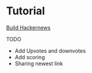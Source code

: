 # Tutorial


[Build Hackernews](https://www.codementor.io/@danielchinedu/building-a-basic-hacker-news-clone-with-rails-5-4gr4hrbis#voting-on-links)

TODO 
- Add Upvotes and downvotes 
- Add scoring
- Sharing newest link

